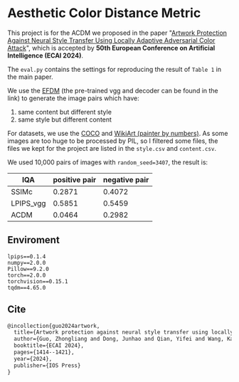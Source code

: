 # Aesthetic Color Distance Metric

This project is for the ACDM we proposed in the paper "[Artwork Protection Against Neural Style Transfer Using Locally Adaptive Adversarial Color Attack](https://arxiv.org/abs/2401.09673)", which is accepted by **50th European Conference on Artificial Intelligence (ECAI 2024)**.

The `eval.py` contains the settings for reproducing the result of `Table 1` in the main paper.

We use the [EFDM](https://arxiv.org/abs/2203.07740) (the pre-trained vgg and decoder can be found in the link) to generate the image pairs which have:

1. same content but different style
2. same style but different content

For datasets, we use the [COCO](https://cocodataset.org/#home) and [WikiArt (painter by numbers)](https://www.kaggle.com/c/painter-by-numbers). As some images are too huge to be processed by PIL, so I filtered some files, the files we kept for the project are listed in the `style.csv` and `content.csv`.

We used 10,000 pairs of images with `random_seed=3407`, the result is:

| IQA       | positive pair | negative pair |
| --------- | ------------- | ------------- |
| SSIMc     | 0.2871        | 0.4072        |
| LPIPS_vgg | 0.5851        | 0.5459        |
| ACDM      | 0.0464        | 0.2982        |


## Enviroment

```
lpips==0.1.4
numpy==2.0.0
Pillow==9.2.0
torch==2.0.0
torchvision==0.15.1
tqdm==4.65.0
```


## Cite

```latex
@incollection{guo2024artwork,
  title={Artwork protection against neural style transfer using locally adaptive adversarial color attack},
  author={Guo, Zhongliang and Dong, Junhao and Qian, Yifei and Wang, Kaixuan and Li, Weiye and Guo, Ziheng and Wang, Yuheng and Li, Yanli and Arandjelovi{\'c}, Ognjen and Fang, Lei},
  booktitle={ECAI 2024},
  pages={1414--1421},
  year={2024},
  publisher={IOS Press}
}
```

